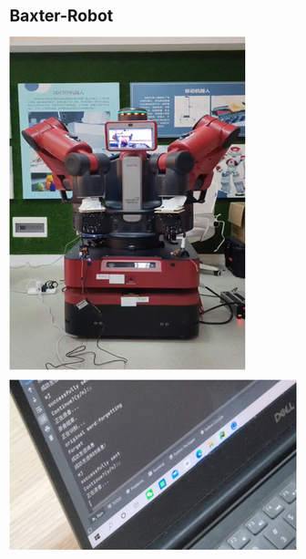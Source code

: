 # Baxter-Robot
![Robot](https://github.com/ZyamZhou/Baxter-Robot/blob/main/Image/fig2.png)

![System](https://github.com/ZyamZhou/Baxter-Robot/blob/main/Image/fig1.png)
